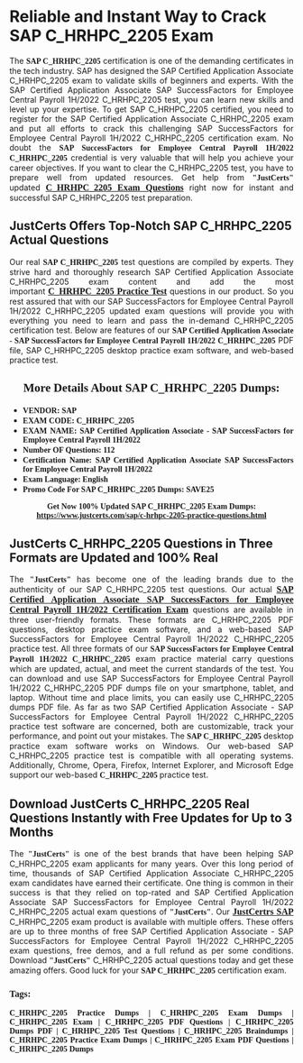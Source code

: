 <h1><strong>Reliable and Instant Way to Crack SAP C_HRHPC_2205 Exam</strong></h1>

<p style="text-align: justify;">The <span style="font-family:Georgia,serif;"><strong>SAP C_HRHPC_2205</strong></span> certification is one of the demanding certificates in the tech industry. SAP has designed the SAP Certified Application Associate C_HRHPC_2205 exam to validate skills of beginners and experts. With the SAP Certified Application Associate SAP SuccessFactors for Employee Central Payroll 1H/2022 C_HRHPC_2205 test, you can learn new skills and level up your expertise. To get SAP C_HRHPC_2205 certified, you need to register for the SAP Certified Application Associate C_HRHPC_2205 exam and put all efforts to crack this challenging SAP SuccessFactors for Employee Central Payroll 1H/2022 C_HRHPC_2205 certification exam. No doubt the <span style="font-family:Georgia,serif;"><strong>SAP SuccessFactors for Employee Central Payroll 1H/2022 C_HRHPC_2205</strong></span> credential is very valuable that will help you achieve your career objectives. If you want to clear the C_HRHPC_2205 test, you have to prepare well from updated resources. Get help from <span style="font-size:14px;"><span style="font-family:Georgia,serif;"><strong>"JustCerts"</strong></span></span> updated <a href="https://www.justcerts.com/sap/c-hrhpc-2205-practice-questions.html"><span style="font-size:16px;"><span style="font-family:Georgia,serif;"><strong>C_HRHPC_2205 Exam Questions</strong></span></span></a> right now for instant and successful SAP C_HRHPC_2205 test preparation.</p>

<h2><strong>JustCerts Offers Top-Notch SAP C_HRHPC_2205 Actual Questions </strong></h2>

<p style="text-align: justify;">Our real <span style="font-family:Georgia,serif;"><strong>SAP C_HRHPC_2205</strong></span> test questions are compiled by experts. They strive hard and thoroughly research SAP Certified Application Associate C_HRHPC_2205 exam content and add the most important <a href="https://www.justcerts.com/sap/c-hrhpc-2205-practice-questions.html"><span style="font-size:16px;"><span style="font-family:Georgia,serif;"><strong>C_HRHPC_2205 Practice Test</strong></span></span></a> questions in our product. So you rest assured that with our SAP SuccessFactors for Employee Central Payroll 1H/2022 C_HRHPC_2205 updated exam questions will provide you with everything you need to learn and pass the in-demand C_HRHPC_2205 certification test. Below are features of our <span style="font-family:Georgia,serif;"><strong>SAP Certified Application Associate - SAP SuccessFactors for Employee Central Payroll 1H/2022 C_HRHPC_2205</strong></span> PDF file, SAP C_HRHPC_2205 desktop practice exam software, and web-based practice test.</p>

<h2 style="text-align: center;"><strong><span style="font-family:Georgia,serif;">More Details About SAP C_HRHPC_2205 Dumps:</span></strong></h2>

<ul>
	<li style="text-align: justify;"><span style="font-size:14px;"><span style="font-family:Georgia,serif;"><strong>VENDOR: SAP</strong></span></span></li>
	<li style="text-align: justify;"><span style="font-size:14px;"><span style="font-family:Georgia,serif;"><strong>EXAM CODE: C_HRHPC_2205</strong></span></span></li>
	<li style="text-align: justify;"><span style="font-size:14px;"><span style="font-family:Georgia,serif;"><strong>EXAM NAME: SAP Certified Application Associate - SAP SuccessFactors for Employee Central Payroll 1H/2022</strong></span></span></li>
	<li style="text-align: justify;"><span style="font-size:14px;"><span style="font-family:Georgia,serif;"><strong>Number OF Questions: 112</strong></span></span></li>
	<li style="text-align: justify;"><span style="font-size:14px;"><span style="font-family:Georgia,serif;"><strong>Certification Name: SAP Certified Application Associate SAP SuccessFactors for Employee Central Payroll 1H/2022</strong></span></span></li>
	<li style="text-align: justify;"><span style="font-size:14px;"><span style="font-family:Georgia,serif;"><strong>Exam Language: English</strong></span></span></li>
	<li style="text-align: justify;"><span style="font-size:14px;"><span style="font-family:Georgia,serif;"><strong>Promo Code For SAP C_HRHPC_2205 Dumps: SAVE25</strong></span></span></li>
</ul>

<p style="text-align: center;"><strong><span style="font-family:Georgia,serif;"><span style="font-size:14px;">Get Now 100% Updated SAP C_HRHPC_2205 Exam Dumps:</span> <a href="https://www.justcerts.com/sap/c-hrhpc-2205-practice-questions.html">https://www.justcerts.com/sap/c-hrhpc-2205-practice-questions.html</a></span></strong></p>

<h2><strong>JustCerts C_HRHPC_2205 Questions in Three Formats are Updated and 100% Real</strong></h2>

<p style="text-align: justify;">The <span style="font-size:14px;"><span style="font-family:Georgia,serif;"><strong>"JustCerts"</strong></span></span> has become one of the leading brands due to the authenticity of our SAP C_HRHPC_2205 test questions. Our actual <a href="https://www.justcerts.com/sap/sap-certified-application-associate-certification-exams.html"><span style="font-size:16px;"><span style="font-family:Georgia,serif;"><strong>SAP Certified Application Associate SAP SuccessFactors for Employee Central Payroll 1H/2022 Certification Exam</strong></span></span></a> questions are available in three user-friendly formats. These formats are C_HRHPC_2205 PDF questions, desktop practice exam software, and a web-based SAP SuccessFactors for Employee Central Payroll 1H/2022 C_HRHPC_2205 practice test. All three formats of our <strong><span style="font-family:Georgia,serif;">SAP SuccessFactors for Employee Central Payroll 1H/2022 C_HRHPC_2205</span></strong> exam practice material carry questions which are updated, actual, and meet the current standards of the test. You can download and use SAP SuccessFactors for Employee Central Payroll 1H/2022 C_HRHPC_2205 PDF dumps file on your smartphone, tablet, and laptop. Without time and place limits, you can easily use C_HRHPC_2205 dumps PDF file. As far as two SAP Certified Application Associate - SAP SuccessFactors for Employee Central Payroll 1H/2022 C_HRHPC_2205 practice test software are concerned, both are customizable, track your performance, and point out your mistakes. The <span style="font-family:Georgia,serif;"><strong>SAP C_HRHPC_2205</strong></span> desktop practice exam software works on Windows. Our web-based SAP C_HRHPC_2205 practice test is compatible with all operating systems. Additionally, Chrome, Opera, Firefox, Internet Explorer, and Microsoft Edge support our web-based <span style="font-family:Georgia,serif;"><strong>C_HRHPC_2205 </strong></span> practice test.</p>

<h2><strong>Download JustCerts C_HRHPC_2205 Real Questions Instantly with Free Updates for Up to 3 Months</strong></h2>

<p style="text-align: justify;">The <span style="font-family:Georgia,serif;"><span style="font-size:14px;"><strong>"JustCerts"</strong></span></span> is one of the best brands that have been helping SAP C_HRHPC_2205 exam applicants for many years. Over this long period of time, thousands of SAP Certified Application Associate C_HRHPC_2205 exam candidates have earned their certificate. One thing is common in their success is that they relied on top-rated and SAP Certified Application Associate SAP SuccessFactors for Employee Central Payroll 1H/2022 C_HRHPC_2205 actual exam questions of <span style="font-family:Georgia,serif;"><span style="font-size:14px;"><strong>"JustCerts"</strong></span></span>. Our <a href="https://www.justcerts.com/sap-certification-exams.html"><span style="font-size:16px;"><span style="font-family:Georgia,serif;"><strong>JustCertrs SAP</strong></span></span></a> C_HRHPC_2205 exam product is available with multiple offers. These offers are up to three months of free SAP Certified Application Associate - SAP SuccessFactors for Employee Central Payroll 1H/2022 C_HRHPC_2205 exam questions, free demos, and a full refund as per some conditions. Download <span style="font-family:Georgia,serif;"><span style="font-size:14px;"><strong>"JustCerts"</strong></span></span> C_HRHPC_2205 actual questions today and get these amazing offers. Good luck for your <span style="font-family:Georgia,serif;"><strong>SAP C_HRHPC_2205</strong></span> certification exam.</p>

<h3 style="text-align: justify;"><span style="font-family:Georgia,serif;"><strong>Tags:</strong></span></h3>

<p style="text-align: justify;"><span style="font-family:Georgia,serif;"><strong>C_HRHPC_2205 Practice Dumps | C_HRHPC_2205 Exam Dumps | C_HRHPC_2205 Exam | C_HRHPC_2205 PDF Questions | C_HRHPC_2205 Dumps PDF | C_HRHPC_2205 Test Questions | C_HRHPC_2205 Braindumps | C_HRHPC_2205 Practice Exam Dumps | C_HRHPC_2205 Exam PDF Questions | C_HRHPC_2205 Dumps</strong></span></p>

